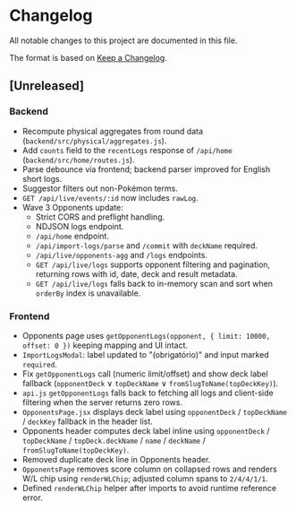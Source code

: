 # Changelog

All notable changes to this project are documented in this file.

The format is based on [Keep a Changelog](https://keepachangelog.com/en/1.1.0/).

## [Unreleased]
### Backend
- Recompute physical aggregates from round data (`backend/src/physical/aggregates.js`).
- Add `counts` field to the `recentLogs` response of `/api/home` (`backend/src/home/routes.js`).
- Parse debounce via frontend; backend parser improved for English short logs.
- Suggestor filters out non-Pokémon terms.
- `GET /api/live/events/:id` now includes `rawLog`.
- Wave 3 Opponents update:
  - Strict CORS and preflight handling.
  - NDJSON logs endpoint.
  - `/api/home` endpoint.
  - `/api/import-logs/parse` and `/commit` with `deckName` required.
  - `/api/live/opponents-agg` and `/logs` endpoints.
  - `GET /api/live/logs` supports opponent filtering and pagination, returning rows with id, date, deck and result metadata.
  - `GET /api/live/logs` falls back to in-memory scan and sort when `orderBy` index is unavailable.

### Frontend
- Opponents page uses `getOpponentLogs(opponent, { limit: 10000, offset: 0 })` keeping mapping and UI intact.
- `ImportLogsModal`: label updated to "(obrigatório)" and input marked `required`.
- Fix `getOpponentLogs` call (numeric limit/offset) and show deck label fallback (`opponentDeck` ∨ `topDeckName` ∨ `fromSlugToName(topDeckKey)`).
- `api.js` `getOpponentLogs` falls back to fetching all logs and client-side filtering when the server returns zero rows.
- `OpponentsPage.jsx` displays deck label using `opponentDeck` / `topDeckName` / `deckKey` fallback in the header list.
- Opponents header computes deck label inline using `opponentDeck` / `topDeckName` / `topDeck.deckName` / `name` / `deckName` / `fromSlugToName(topDeckKey)`.
- Removed duplicate deck line in Opponents header.
- `OpponentsPage` removes score column on collapsed rows and renders W/L chip using `renderWLChip`; adjusted column spans to `2/4/4/1/1`.
- Defined `renderWLChip` helper after imports to avoid runtime reference error.
